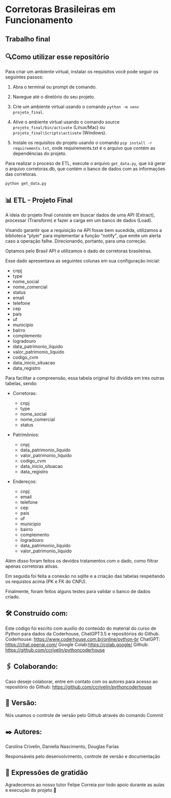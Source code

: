 # Corretoras Brasileiras em Funcionamento

## Trabalho final


## 🔍Como utilizar esse repositório

Para criar um ambiente virtual, instalar os requisitos você pode seguir os seguintes passos:

1. Abra o terminal ou prompt de comando.

2. Navegue até o diretório do seu projeto.

3. Crie um ambiente virtual usando o comando `python -m venv projeto_final`.

4. Ative o ambiente virtual usando o comando source `projeto_final/bin/activate` (Linux/Mac) ou `projeto_final\Scripts\activate` (Windows).

5. Instale os requisitos do projeto usando o comando `pip install -r requirements.txt`, onde requirements.txt é o arquivo que contém as dependências do projeto.

Para realizar o proceso de ETL, execute o arquivo `get_data.py`, que irá gerar o arquivo corretoras.db, que contém o banco de dados com as informações das corretoras.

```bash
python get_data.py
```
## 📊 ETL - Projeto Final

A ideia do projeto final consiste em buscar dados de uma API (Extract), processar (Transform) e fazer a carga em um banco de dados (Load). 

Visando garantir que a requisição na API fosse bem sucedida, utilizamos a biblioteca "plyer" para implementar a função "notify", que emite um alerta caso a operação falhe. Direcionando, portanto, para uma correção. 

Optamos pelo Brasil API e utilizamos o dado de corretoras brasileiras. 

Esse dado apresentava as seguintes colunas em sua configuração inicial: 

* cnpj
* type
* nome_social
* nome_comercial
* status
* email
* telefone
* cep
* pais
* uf
* municipio
* bairro
* complemento
* logradouro
* data_patrimonio_liquido
* valor_patrimonio_liquido
* codigo_cvm
* data_inicio_situacao
* data_registro
 
Para facilitar a compreensão, essa tabela original foi dividida em tres outras tabelas, sendo:

* Corretoras: 
    * cnpj
    * type
    * nome_social
    * nome_comercial
    * status

* Patrimônios:
    * cnpj
    * data_patrimonio_liquido
    * valor_patrimonio_liquido
    * codigo_cvm
    * data_inicio_situacao
    * data_registro

* Endereços:
    * cnpj
    * email
    * telefone
    * cep
    * pais
    * uf
    * municipio
    * bairro
    * complemento
    * logradouro
    * data_patrimonio_liquido
    * valor_patrimonio_liquido

Além disso foram feitos os devidos tratamentos com o dado, como filtrar apenas corretoras ativas.

Em seguida foi feita a conexão no sqlite e a criação das tabelas respeitando os requistos acima (PK e FK do CNPJ).

Finalmente, foram feitos alguns testes para validar o banco de dados criado.

## 🛠️ Construído com:
Este código foi escrito com auxílio do conteúdo do material do curso de Python para dados da Coderhouse, ChatGPT3.5 e repositórios do Github.
Coderhouse: https://www.coderhouse.com.br/online/python-br
ChatGPT: https://chat.openai.com/
Google Colab:https://colab.google/
Github: https://github.com/ccrivelin/pythoncoderhouse

## 🖇️ Colaborando:
Caso deseje colaborar, entre em contato com os autores para acesso ao repositório do Github: https://github.com/ccrivelin/pythoncoderhouse

## 📌 Versão:
Nós usamos o controle de versão pelo Github através do comando Commit

## ✒️ Autores:
Carolina Crivelin, Daniella Nascimento, Douglas Farias

Responsáveis pelo desenvolvimento, controle de versão e documentação

## 🎁 Expressões de gratidão
Agradecemos ao nosso tutor Felipe Correia por todo apoio durante as aulas e execução do projeto 📢